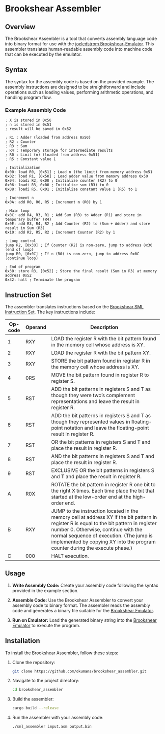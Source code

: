 # Brookshear Assembler

## Overview

The Brookshear Assembler is a tool that converts assembly language code into binary format for use with the [joeledstrom Brookshear-Emulator](https://joeledstrom.github.io/brookshear-emu/#). This assembler translates human-readable assembly code into machine code that can be executed by the emulator.

## Syntax

The syntax for the assembly code is based on the provided example. The assembly instructions are designed to be straightforward and include operations such as loading values, performing arithmetic operations, and handling program flow.

### Example Assembly Code

```assembly
; X is stored in 0x50
; n is stored in 0x51
; result will be saved in 0x52

; R1 : Adder (loaded from address 0x50)
; R2 : Counter
; R3 : Sum
; R4 : Temporary storage for intermediate results
; R0 : Limit (n) (loaded from address 0x51)
; R5 : Constant value 1

; Initialization
0x00: load R0, [0x51] ; Load n (the limit) from memory address 0x51
0x02: load R1, [0x50] ; Load adder value from memory address 0x50
0x04: loadi R2, 0x00 ; Initialize counter (R2) to 0
0x06: loadi R3, 0x00 ; Initialize sum (R3) to 0
0x08: loadi R5, 0x01 ; Initialize constant value 1 (R5) to 1

; Increment n
0x0A: add R0, R0, R5 ; Increment n (R0) by 1

; Main loop
0x0C: add R4, R3, R1 ; Add Sum (R3) to Adder (R1) and store in temporary buffer (R4)
0x0E: add R3, R4, R2 ; Add Counter (R2) to (Sum + Adder) and store result in Sum (R3)
0x10: add R2, R5, R2 ; Increment Counter (R2) by 1

; Loop control
jump R2, [0x30] ; If Counter (R2) is non-zero, jump to address 0x30 (end of loop)
jump R0, [0x0C] ; If n (R0) is non-zero, jump to address 0x0C (continue loop)

; End of program
0x30: store R3, [0x52] ; Store the final result (Sum in R3) at memory address 0x52
0x32: halt ; Terminate the program
```

## Instruction Set

The assembler translates instructions based on the [Brookshear SML Instruction Set](https://www.mycourseville.com/sites/all/modules/courseville/files/uploads/2016_1/2110221/materials/sml_instruction_set.333.1471674877.pdf). The key instructions include:

| Op-code | Operand | Description                                                                                                                                                                                                                                                                                               |
| ------- | ------- | --------------------------------------------------------------------------------------------------------------------------------------------------------------------------------------------------------------------------------------------------------------------------------------------------------- |
| 1       | RXY     | LOAD the register R with the bit pattern found in the memory cell whose address is XY.                                                                                                                                                                                                                    |
| 2       | RXY     | LOAD the register R with the bit pattern XY.                                                                                                                                                                                                                                                              |
| 3       | RXY     | STORE the bit pattern found in register R in the memory cell whose address is XY.                                                                                                                                                                                                                         |
| 4       | 0RS     | MOVE the bit pattern found in register R to register S.                                                                                                                                                                                                                                                   |
| 5       | RST     | ADD the bit patterns in registers S and T as though they were two’s complement representations and leave the result in register R.                                                                                                                                                                        |
| 6       | RST     | ADD the bit patterns in registers S and T as though they represented values in floating-point notation and leave the floating-point result in register R.                                                                                                                                                 |
| 7       | RST     | OR the bit patterns in registers S and T and place the result in register R.                                                                                                                                                                                                                              |
| 8       | RST     | AND the bit patterns in registers S and T and place the result in register R.                                                                                                                                                                                                                             |
| 9       | RST     | EXCLUSIVE OR the bit patterns in registers S and T and place the result in register R.                                                                                                                                                                                                                    |
| A       | R0X     | ROTATE the bit pattern in register R one bit to the right X times. Each time place the bit that started at the low-order end at the high-order end.                                                                                                                                                       |
| B       | RXY     | JUMP to the instruction located in the memory cell at address XY if the bit pattern in register R is equal to the bit pattern in register number 0. Otherwise, continue with the normal sequence of execution. (The jump is implemented by copying XY into the program counter during the execute phase.) |
| C       | 000     | HALT execution.                                                                                                                                                                                                                                                                                           |

## Usage

1. **Write Assembly Code:**
   Create your assembly code following the syntax provided in the example section.

2. **Assemble Code:**
   Use the Brookshear Assembler to convert your assembly code to binary format. The assembler reads the assembly code and generates a binary file suitable for the [Brookshear Emulator](https://joeledstrom.github.io/brookshear-emu/#).

3. **Run on Emulator:**
   Load the generated binary string into the [Brookshear Emulator](https://joeledstrom.github.io/brookshear-emu/#) to execute the program.

## Installation

To install the Brookshear Assembler, follow these steps:

1. Clone the repository:

   ```sh
   git clone https://github.com/okumans/brookshear_assembler.git
   ```

2. Navigate to the project directory:

   ```sh
   cd brookshear_assembler
   ```

3. Build the assembler:

   ```sh
   cargo build --release
   ```

4. Run the assembler with your assembly code:

   ```sh
   ./sml_assembler input.asm output.bin
   ```

